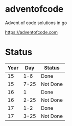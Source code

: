 # adventofcode
Advent of code solutions in go

https://adventofcode.com

# Status

| Year | Day  | Status   |
|------|------|----------|
| 15   | 1-6  | Done     |
| 15   | 7-25 | Not Done |
| 16   | 1    | Done     |
| 16   | 2-25 | Not Done |
| 17   | 1-2  | Done     |
| 17   | 3-25 | Not Done |